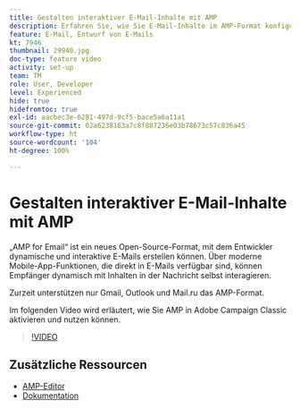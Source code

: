 ```yaml
---
title: Gestalten interaktiver E-Mail-Inhalte mit AMP
description: Erfahren Sie, wie Sie E-Mail-Inhalte im AMP-Format konfigurieren.
feature: E-Mail, Entwurf von E-Mails
kt: 7946
thumbnail: 29940.jpg
doc-type: feature video
activity: set-up
team: TM
role: User, Developer
level: Experienced
hide: true
hidefromtoc: true
exl-id: aacbec3e-6281-497d-9cf5-bace5a6a11a1
source-git-commit: 02a6238163a7c8f887236e03b78673c57c836a45
workflow-type: ht
source-wordcount: '104'
ht-degree: 100%

---
```


# Gestalten interaktiver E-Mail-Inhalte mit AMP

„AMP for Email“ ist ein neues Open-Source-Format, mit dem Entwickler dynamische und interaktive E-Mails erstellen können. Über moderne Mobile-App-Funktionen, die direkt in E-Mails verfügbar sind, können Empfänger dynamisch mit Inhalten in der Nachricht selbst interagieren.

Zurzeit unterstützen nur Gmail, Outlook und Mail.ru das AMP-Format.

Im folgenden Video wird erläutert, wie Sie AMP in Adobe Campaign Classic aktivieren und nutzen können.

>[!VIDEO](https://video.tv.adobe.com/v/29940?quality=12&learn=on)

## Zusätzliche Ressourcen

* [AMP-Editor](https://playground.amp.dev/)
* [Dokumentation](https://experienceleague.adobe.com/docs/campaign-classic/using/sending-messages/sending-emails/defining-interactive-content.html?lang=de#about-amp-for-email)
